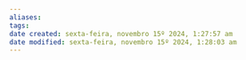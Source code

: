 ```yaml
---
aliases: 
tags: 
date created: sexta-feira, novembro 15º 2024, 1:27:57 am
date modified: sexta-feira, novembro 15º 2024, 1:28:03 am
---
```

